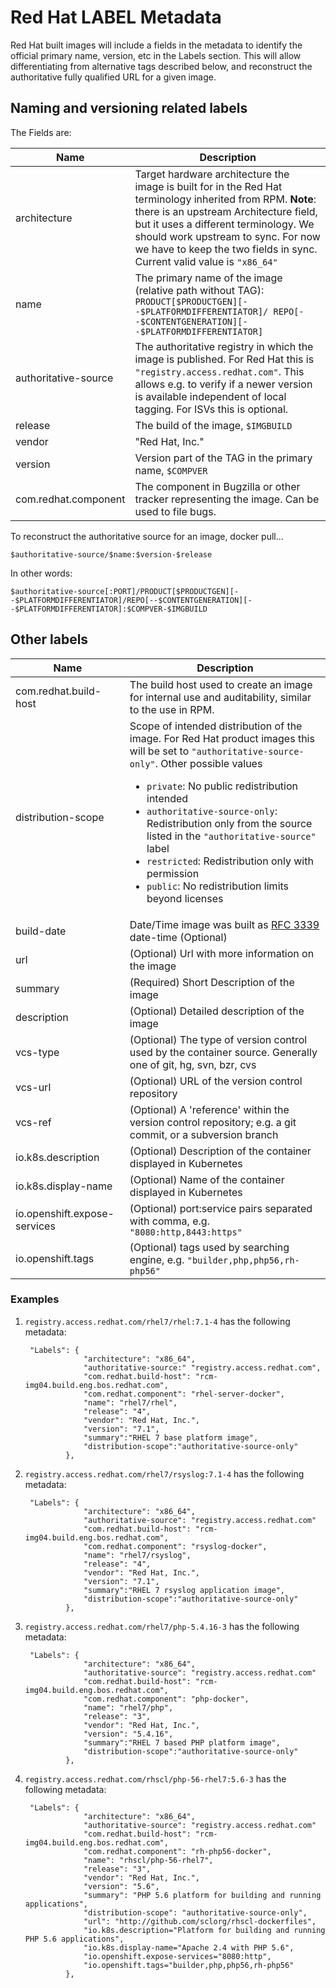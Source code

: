 # Red Hat LABEL Metadata

Red Hat built images will include a fields in the metadata to identify the official primary name, version, etc in the Labels section. This will allow differentiating from alternative tags described below, and reconstruct the authoritative fully qualified URL for a given image.

## Naming and versioning related labels

The Fields are:

| Name           | Description                        |
|----------------|------------------------------------|
| architecture | Target hardware architecture the image is built for in the Red Hat terminology inherited from RPM. **Note**: there is an upstream Architecture field, but it uses a different terminology. We should work upstream to sync. For now we have to keep the two fields in sync. Current valid value is `"x86_64"` |
| name         | The primary name of the image (relative path without TAG): `PRODUCT[$PRODUCTGEN][--$PLATFORMDIFFERENTIATOR]/ REPO[--$CONTENTGENERATION][--$PLATFORMDIFFERENTIATOR]` |
| authoritative-source | The authoritative registry in which the image is published. For Red Hat this is `"registry.access.redhat.com"`. This allows e.g. to verify if a newer version is available independent of local tagging. For ISVs this is optional. |
| release        | The build of the image, `$IMGBUILD` |
| vendor         | "Red Hat, Inc." |
| version        | Version part of the TAG in the primary name, `$COMPVER` |
| com.redhat.component | The component in Bugzilla or other tracker representing the image. Can be used to file bugs. |

To reconstruct the authoritative source for an image, docker pull...

```
$authoritative-source/$name:$version-$release
```

In other words:

```
$authoritative-source[:PORT]/PRODUCT[$PRODUCTGEN][--$PLATFORMDIFFERENTIATOR]/REPO[--$CONTENTGENERATION][--$PLATFORMDIFFERENTIATOR]:$COMPVER-$IMGBUILD
```

## Other labels

| Name           | Description                        |
|----------------|------------------------------------|
| com.redhat.build-host | The build host used to create an image for internal use and auditability, similar to the use in RPM. |
| distribution-scope | Scope of intended distribution of the image. For Red Hat product images this will be set to `"authoritative-source-only"`. Other possible values <ul><li>`private`: No public redistribution intended</li><li>`authoritative-source-only`: Redistribution only from the source listed in the `"authoritative-source"` label</li><li>`restricted`: Redistribution only with permission</li><li>`public`: No redistribution limits beyond licenses</li></ul> |
| build-date     | Date/Time image was built as [RFC 3339](https://tools.ietf.org/html/rfc3339) date-time (Optional) |
| url            | (Optional) Url with more information on the image |
| summary        | (Required) Short Description of the image |
| description    | (Optional) Detailed description of the image |
| vcs-type       | (Optional) The type of version control used by the container source. Generally one of git, hg, svn, bzr, cvs |
| vcs-url        | (Optional) URL of the version control repository |
| vcs-ref        | (Optional) A 'reference' within the version control repository; e.g. a git commit, or a subversion branch |
| io.k8s.description | (Optional) Description of the container displayed in Kubernetes |
| io.k8s.display-name | (Optional) Name of the container displayed in Kubernetes |
| io.openshift.expose-services | (Optional) port:service pairs separated with comma, e.g. `"8080:http,8443:https"` |
| io.openshift.tags | (Optional) tags used by searching engine, e.g. `"builder,php,php56,rh-php56"` |

### Examples

1. `registry.access.redhat.com/rhel7/rhel:7.1-4` has the following metadata:

        "Labels": {
                    "architecture": "x86_64",
                    "authoritative-source:" "registry.access.redhat.com",
                    "com.redhat.build-host": "rcm-img04.build.eng.bos.redhat.com",
                    "com.redhat.component": "rhel-server-docker",
                    "name": "rhel7/rhel",
                    "release": "4",
                    "vendor": "Red Hat, Inc.",
                    "version": "7.1",
                    "summary":"RHEL 7 base platform image",
                    "distribution-scope":"authoritative-source-only"
                },

1. `registry.access.redhat.com/rhel7/rsyslog:7.1-4` has the following metadata:

        "Labels": {
                    "architecture": "x86_64",
                    "authoritative-source": "registry.access.redhat.com"
                    "com.redhat.build-host": "rcm-img04.build.eng.bos.redhat.com",
                    "com.redhat.component": "rsyslog-docker",
                    "name": "rhel7/rsyslog",
                    "release": "4",
                    "vendor": "Red Hat, Inc.",
                    "version": "7.1",
                    "summary":"RHEL 7 rsyslog application image",
                    "distribution-scope":"authoritative-source-only"
                },

1. `registry.access.redhat.com/rhel7/php-5.4.16-3` has the following metadata:

        "Labels": {
                    "architecture": "x86_64",
                    "authoritative-source": "registry.access.redhat.com"
                    "com.redhat.build-host": "rcm-img04.build.eng.bos.redhat.com",
                    "com.redhat.component": "php-docker",
                    "name": "rhel7/php",
                    "release": "3",
                    "vendor": "Red Hat, Inc.",
                    "version": "5.4.16",
                    "summary":"RHEL 7 based PHP platform image",
                    "distribution-scope":"authoritative-source-only"
                },

1. `registry.access.redhat.com/rhscl/php-56-rhel7:5.6-3` has the following metadata:

        "Labels": {
                    "architecture": "x86_64",
                    "authoritative-source": "registry.access.redhat.com"
                    "com.redhat.build-host": "rcm-img04.build.eng.bos.redhat.com",
                    "com.redhat.component": "rh-php56-docker",
                    "name": "rhscl/php-56-rhel7",
                    "release": "3",
                    "vendor": "Red Hat, Inc.",
                    "version": "5.6",
                    "summary": "PHP 5.6 platform for building and running applications",
                    "distribution-scope": "authoritative-source-only",
                    "url": "http://github.com/sclorg/rhscl-dockerfiles",
                    "io.k8s.description="Platform for building and running PHP 5.6 applications",
                    "io.k8s.display-name="Apache 2.4 with PHP 5.6",
                    "io.openshift.expose-services="8080:http",
                    "io.openshift.tags="builder,php,php56,rh-php56"
                },


